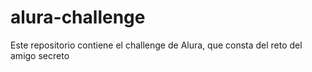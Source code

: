 # alura-challenge
Este repositorio contiene el challenge de Alura, que consta del reto del amigo secreto
